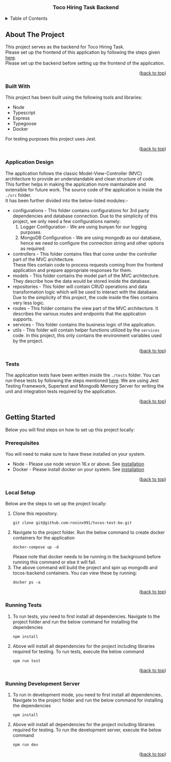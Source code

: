 <a name="readme-top"></a>

<!-- PROJECT LOGO -->
<br />
<div align="center">
  <h3 align="center">Toco Hiring Task Backend</h3>
</div>
<!-- TABLE OF CONTENTS -->
<p>
   <details>
     <summary>Table of Contents</summary>
     <ol>
       <li>
         <a href="#about-the-project">About The Project</a>
         <ul>
           <li><a href="#built-with">Built With</a></li>
           <li><a href="#application-design">Application Design</a></li>
           <li><a href="#tests">Tests</a></li>
         </ul>
       </li>
       <li>
         <a href="#getting-started">Getting Started</a>
         <ul>
           <li><a href="#prerequisites">Prerequisites</a></li>
           <li><a href="#local-setup">Local Setup</a></li>
           <li><a href="#running-tests">Running Tests</a></li>
           <li><a href="#running-dev-server">Running Development Server</a></li>
         </ul>
       </li>
     </ol>
   </details>
</p>



<!-- ABOUT THE PROJECT -->
## About The Project

This project serves as the backend for Toco Hiring Task. <br/>
Please set up the frontend of this application by following the steps given [here](https://github.com/roninx991/tocos-test-fe/tree/master#readme).<br/>
Please set up the backend before setting up the frontend of the application.

<p align="right">(<a href="#readme-top">back to top</a>)</p>


### Built With <a name="built-with"></a>

This project has been built using the following tools and libraries:
* Node
* Typescript
* Express
* Typegoose
* Docker

For testing purposes this project uses Jest.

<p align="right">(<a href="#readme-top">back to top</a>)</p>

### Application Design <a name="application-design"></a>

The application follows the classic Model-View-Controller (MVC) architecture to provide an understandable and clean structure of code. <br/>
This further helps in making the application more maintainable and extensible for future work. The source code of the application is inside the `./src` folder. </br>
It has been further divided into the below-listed modules:-
* configurations - This folder contains configurations for 3rd party dependencies and database connection. Due to the simplicity of this project, we only need a few configurations namely:<br/>
  1. Logger Configuration - We are using bunyan for our logging purposes.
  2. MongoDB Configuration - We are using mongodb as our database, hence we need to configure the connection string and other options as required.
* controllers - This folder contains files that come under the controller part of the MVC architecture. <br/>
These files contain code to process requests coming from the frontend application and prepare appropriate responses for them.
* models - This folder contains the model part of the MVC architecture. They describe how the data would be stored inside the database.
* repositories - This folder will contain CRUD operations and data transformation logic which will be used to interact with the database. <br/>
Due to the simplicity of this project, the code inside the files contains very less logic.
* routes - This folder contains the view part of the MVC architecture. It describes the various routes and endpoints that the application supports.
* services - This folder contains the business logic of the application.
* utils - This folder will contain helper functions utilized by the `services` code. In this project, this only contains the environment variables used by the project.
  
<p align="right">(<a href="#readme-top">back to top</a>)</p>

### Tests <a name="tests"></a>

The application tests have been written inside the `./tests` folder. You can run these tests by following the steps mentioned [here](#running-tests).
We are using Jest Testing Framework, Supertest and Mongodb Memory Server for writing the unit and integration tests required by the application.

<p align="right">(<a href="#readme-top">back to top</a>)</p>

<!-- GETTING STARTED -->
## Getting Started <a name="getting-started"></a>

Below you will find steps on how to set up this project locally:

### Prerequisites <a name="prerequisites"></a>

You will need to make sure to have these installed on your system.
* Node - Please use node version 16.x or above. See [installation](https://nodejs.org/en/download)
* Docker - Please install docker on your system. See [installation](https://www.docker.com/)

<p align="right">(<a href="#readme-top">back to top</a>)</p>

### Local Setup <a name="local-setup"></a>

Below are the steps to set up the project locally:

1. Clone this repository.
    ```
    git clone git@github.com:roninx991/tocos-test-be.git
    ```
2. Navigate to the project folder. Run the below command to create docker containers for the application
   ```
   docker-compose up -d
   ```
   Please note that docker needs to be running in the background before running this command or else it will fail.
3. The above command will build the project and spin up mongodb and tocos-backend containers. You can view these by running:
   ```
   docker ps -a
   ```

<p align="right">(<a href="#readme-top">back to top</a>)</p>

### Running Tests <a name="running-tests"></a>

1. To run tests, you need to first install all dependencies. Navigate to the project folder and run the below command for installing the dependencies
   ```
   npm install
   ```
2. Above will install all dependencies for the project including libraries required for testing. To run tests, execute the below command
   ```
   npm run test
   ```
   
<p align="right">(<a href="#readme-top">back to top</a>)</p>

### Running Development Server <a name="running-dev-server"></a>

1. To run in development mode, you need to first install all dependencies. Navigate to the project folder and run the below command for installing the dependencies
   ```
   npm install
   ```
2. Above will install all dependencies for the project including libraries required for testing. To run the development server, execute the below command
   ```
   npm run dev
   ```
<p align="right">(<a href="#readme-top">back to top</a>)</p>
